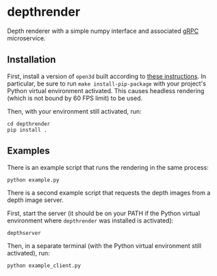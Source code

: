 # depthrender
Depth renderer with a simple numpy interface and associated [gRPC](https://grpc.io/) microservice.

## Installation

First, install a version of `open3d` built according to [these instructions](http://www.open3d.org/docs/latest/tutorial/Advanced/headless_rendering.html).
In particular, be sure to run `make install-pip-package` with your project's Python virtual environment activated. 
This causes headless rendering (which is not bound by 60 FPS limit) to be used.

Then, with your environment still activated, run:
```
cd depthrender
pip install .
```

## Examples

There is an example script that runs the rendering in the same process:
```
python example.py
```

There is a second example script that requests the depth images from a depth image server.

First, start the server (it should be on your PATH if the Python virtual environment where `depthrender` was installed is activated):
```
depthserver
```
Then, in a separate terminal (with the Python virtual environment still activated), run:
```
python example_client.py
```
